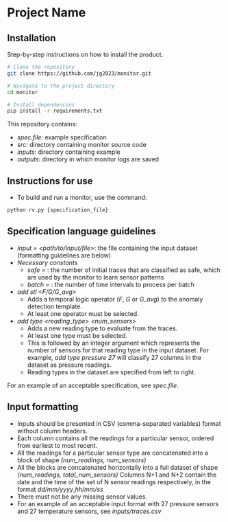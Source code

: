 # Project Name

## Installation

Step-by-step instructions on how to install the product.

```bash
# Clone the repository
git clone https://github.com/jg2023/monitor.git

# Navigate to the project directory
cd monitor

# Install dependencies
pip install -r requirements.txt
```

This repository contains:
- *spec.file*: example specification
- *src*: directory containing monitor source code
- *inputs*: directory containing example 
- *outputs*: directory in which monitor logs are saved

## Instructions for use
- To build and run a monitor, use the command:
```bash
python rv.py {specification_file}
```

## Specification language guidelines
- *input = <path/to/input/file>*: the file containing the input dataset (formatting guidelines are below)
- *Necessary constants*
    - *safe = <integer>*: the number of initial traces that are classified as safe, which are used by the monitor to learn sensor patterns
    - *batch = <integer>*: the number of time intervals to process per batch
- *add stl <F/G/G_avg>*
    - Adds a temporal logic operator (*F*, *G* or *G_avg*) to the anomaly detection template.
    - At least one operator must be selected.
- *add type <reading_type> <num_sensors>*
    - Adds a new reading type to evaluate from the traces.
    - At least one type must be selected.
    - This is followed by an integer argument which represents the number of sensors for that reading type in the input dataset. For example, *add type pressure 27* will classify 27 columns in the dataset as pressure readings.
    - Reading types in the dataset are specified from left to right.

For an example of an acceptable specification, see *spec.file*.
## Input formatting
- Inputs should be presented in CSV (comma-separated variables) format without column headers.
- Each column contains all the readings for a particular sensor, ordered from earliest to most recent.
- All the readings for a particular sensor type are concatenated into a block of shape *(num_readings, num_sensors)*
- All the blocks are concatenated horizontally into a full dataset of shape *(num_readings, total_num_sensors)*
 Columns N+1 and N+2 contain the date and the time of the set of N sensor readings respectively, in the format *dd/mm/yyyy*,*hh/mm/ss*
- There must not be any missing sensor values.
- For an example of an acceptable input format with 27 pressure sensors and 27 temperature sensors, see *inputs/traces.csv*

